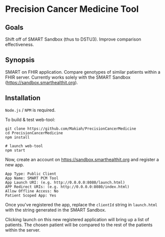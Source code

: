 Precision Cancer Medicine Tool
=======

## Goals

Shift off of SMART Sandbox (thus to DSTU3).
Improve comparison effectiveness.

## Synopsis

SMART on FHIR application. Compare genotypes of similar patients within a FHIR server. Currently works solely with the SMART Sandbox (https://sandbox.smarthealthit.org).

## Installation

`Node.js` / `NPM` is required. 

To build & test web-tool:

```
git clone https://github.com/Makiah/PrecisionCancerMedicine
cd PrecisionCancerMedicine
npm install

# launch web-tool
npm start
```
Now, create an account on https://sandbox.smarthealthit.org and register a new app.

```
App Type: Public Client
App Name: SMART PCM Tool
App Launch URI: (e.g. http://0.0.0.0:8080/launch.html)
APP Redirect URIs: (e.g. http://0.0.0.0:8080/index.html)
Allow Offline Access: No
Patient Scoped App: Yes
```
Once you've registered the app, replace the `clientId` string in `launch.html` with the string generated in the SMART Sandbox.

Clicking launch on this new registered application will bring up a list of patients. The chosen patient will be compared to the rest of the patients within the server.

